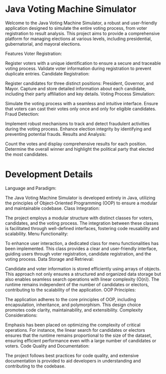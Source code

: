 # Java Voting Machine Simulator

Welcome to the Java Voting Machine Simulator, a robust and user-friendly application designed to simulate the entire voting process, from voter registration to result analysis. This project aims to provide a comprehensive platform for managing elections at various levels, including presidential, gubernatorial, and mayoral elections.

Features
Voter Registration:

Register voters with a unique identification to ensure a secure and traceable voting process.
Validate voter information during registration to prevent duplicate entries.
Candidate Registration:

Register candidates for three distinct positions: President, Governor, and Mayor.
Capture and store detailed information about each candidate, including their party affiliation and key details.
Voting Process Simulation:

Simulate the voting process with a seamless and intuitive interface.
Ensure that voters can cast their votes only once and only for eligible candidates.
Fraud Detection:

Implement robust mechanisms to track and detect fraudulent activities during the voting process.
Enhance election integrity by identifying and preventing potential frauds.
Results and Analysis:

Count the votes and display comprehensive results for each position.
Determine the overall winner and highlight the political party that elected the most candidates.

# Development Details
Language and Paradigm:

The Java Voting Machine Simulator is developed entirely in Java, utilizing the principles of Object-Oriented Programming (OOP) to ensure a modular and maintainable codebase.
Class Integration:

The project employs a modular structure with distinct classes for voters, candidates, and the voting process. The integration between these classes is facilitated through well-defined interfaces, fostering code reusability and scalability.
Menu Functionality:

To enhance user interaction, a dedicated class for menu functionalities has been implemented. This class provides a clear and user-friendly interface, guiding users through voter registration, candidate registration, and the voting process.
Data Storage and Retrieval:

Candidate and voter information is stored efficiently using arrays of objects. This approach not only ensures a structured and organized data storage but also enables seamless search operations with linear complexity (O(n)). The runtime remains independent of the number of candidates or electors, contributing to the scalability of the application.
OOP Principles:

The application adheres to the core principles of OOP, including encapsulation, inheritance, and polymorphism. This design choice promotes code clarity, maintainability, and extensibility.
Complexity Considerations:

Emphasis has been placed on optimizing the complexity of critical operations. For instance, the linear search for candidates or electors ensures that the runtime remains proportional to the size of the dataset, ensuring efficient performance even with a large number of candidates or voters.
Code Quality and Documentation:

The project follows best practices for code quality, and extensive documentation is provided to aid developers in understanding and contributing to the codebase.
